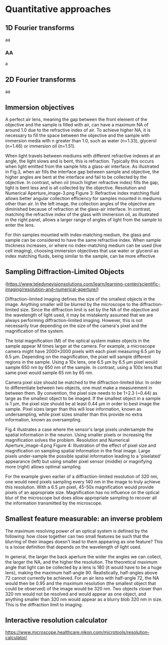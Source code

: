 # Quantitative approaches

1D Fourier transforms
---
aa

### AA ###
a

2D Fourier transforms
---
aa

Immersion objectives
---
A perfect air lens, meaning the gap between the front element of the objective and the sample is filled with air, can have a maximum NA of around 1.0 due to the refractive index of air. To achieve higher NA, it is necessary to fill the space between the objective and the sample with immersion media with n greater than 1.0, such as water (n=1.33), glycerol (n=1.46) or immersion oil (n=1.51).

When light travels between mediums with different refractive indexes at an angle, the light slows and is bent, this is refraction. Typically this occurs when light emitted from the sample hits a glass-air interface. As illustrated in Fig.3, when air fills the interface gap between sample and objective, the higher angles are bent at the interface and fail to be collected by the objective. In contrast, when oil (much higher refractive index) fills the gap, light is bent less and is all collected by the objective.
Resolution and Numerical Aperture_image-3.png
Figure 3: Refractive index matching fluid allows better angular collection efficiency for samples mounted in mediums other than air. In the left image, the collection angles of the objective are diminished because of refraction at the glass-air interface. In contrast, matching the refractive index of the glass with immersion oil, as illustrated in the right panel, allows a larger range of angles of light from the sample to enter the lens.

For thin samples mounted with index-matching medium, the glass and sample can be considered to have the same refractive index. When sample thickness increases, or where no index-matching medium can be used (live cell imaging), choosing immersion objectives that use water or glycerol as index matching fluids, being similar to the sample, can be more effective

Sampling Diffraction-Limited Objects
---
(https://www.teledynevisionsolutions.com/learn/learning-center/scientific-imaging/resolution-and-numerical-aperture/)

Diffraction-limited imaging defines the size of the smallest objects in the image. Anything smaller will be blurred by the microscope to the diffraction-limited size. Since the diffraction limit is set by the NA of the objective and the wavelength of light used, it may be mistakenly assumed that we are always performing diffraction-limited imaging. However, this is not necessarily true depending on the size of the camera's pixel and the magnification of the system.

The total magnification (M) of the optical system makes objects in the sample appear M times larger at the camera. For example, a microscope camera might have 2000×2000 pixels with each pixel measuring 6.5 µm by 6.5 µm. Depending on the magnification, the pixel will sample different regions in the sample. Using a 10x lens, one 6.5 µm by 6.5 µm pixel would sample 650 nm by 650 nm of the sample. In contrast, using a 100x lens that same pixel would sample 65 nm by 65 nm.

Camera pixel size should be matched to the diffraction-limited blur. In order to differentiate between two objects, one must make a measurement in between them. By convention, the pixel size needs to be 1÷2.3 (~0.44) as large as the smallest object to be imaged. If the smallest object in a sample is 1 µm, the pixel size should be at least 0.44 µm in order to best image the sample. Pixel sizes larger than this will lose information, known as undersampling, while pixel sizes smaller than this provide no extra information, known as oversampling.

Fig.4 illustrates a case where the sensor's large pixels undersample the spatial information in the neuron. Using smaller pixels or increasing the magnification solves the problem.
Resolution and Numerical Aperture_image-4.png
Figure 4: Illustration of the effect of pixel size and magnification on sampling spatial information in the final image. Large pixels under-sample the possible spatial information leading to a 'pixelated' appearance (left) but using smaller pixel sensor (middle) or magnifying more (right) allows optimal sampling.

For the example given earlier of a diffraction-limited resolution of 320 nm, one would need pixels sampling every 140 nm in the image to truly achieve this resolution. With a 6.5 µm pixel, 45-50x magnification would provide pixels of an appropriate size. Magnification has no influence on the optical blur of the microscope but does allow appropriate sampling to recover all the information transmitted by the microscope.

Smallest feature measurable: an inverse problem
---

The maximum resolving power of an optical system is defined by the following: how close together can two small features be such that the blurring of their images doesn't lead to them appearing as one feature? This is a loose definition that depends on the wavelength of light used.

In general, the larger the back aperture the wider the angles we can collect, the larger the NA, and the higher the resolution. The theoretical maximum angle that light can be collected by a lens is 180 (it would have to be a huge lens), making the maximum half-angle 90. Realistically, half-angles above 72 cannot currently be achieved. For an air lens with half-angle 72, the NA would then be 0.95 and the maximum resolution (the smallest object that could be observed) of the image would be 320 nm. Two objects closer than 320 nm would not be resolved and would appear as one object, and anything smaller than 320 nm would appear as a blurry blob 320 nm in size. This is the diffraction limit to imaging.


Interactive resolution calculator
---
https://www.microscope.healthcare.nikon.com/microtools/resolution-calculator/
